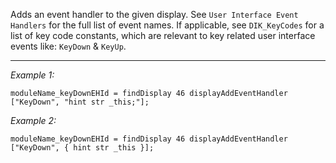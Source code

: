 Adds an event handler to the given display. See `User Interface Event Handlers` for the full list of event names.
If applicable, see `DIK_KeyCodes` for a list of key code constants, which are relevant to key related user interface events like: `KeyDown` & `KeyUp`.


---
*Example 1:*
```sqf
moduleName_keyDownEHId = findDisplay 46 displayAddEventHandler ["KeyDown", "hint str _this;"];
```

*Example 2:*
```sqf
moduleName_keyDownEHId = findDisplay 46 displayAddEventHandler ["KeyDown", { hint str _this }];
```